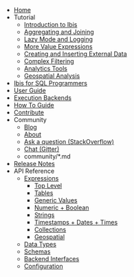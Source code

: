 * [Home](index.md)
* Tutorial
    * [Introduction to Ibis](tutorial/01-Introduction-to-Ibis.ipynb)
    * [Aggregating and Joining](tutorial/02-Aggregates-Joins.ipynb)
    * [Lazy Mode and Logging](tutorial/03-Expressions-Lazy-Mode-Logging.ipynb)
    * [More Value Expressions](tutorial/04-More-Value-Expressions.ipynb)
    * [Creating and Inserting External Data](tutorial/05-IO-Create-Insert-External-Data.ipynb)
    * [Complex Filtering](tutorial/06-ComplexFiltering.ipynb)
    * [Analytics Tools](tutorial/07-Analytics-Tools.ipynb)
    * [Geospatial Analysis](tutorial/08-Geospatial-Analysis.ipynb)
* [Ibis for SQL Programmers](ibis-for-sql-programmers.ipynb)
* [User Guide](user_guide/)
* [Execution Backends](backends/)
* [How To Guide](how_to/)
* [Contribute](contribute/)
* Community
    * [Blog](blog/)
    * [About](about/)
    * [Ask a question (StackOverflow)](https://stackoverflow.com/questions/tagged/ibis)
    * [Chat (Gitter)](https://gitter.im/ibis-dev/Lobby)
    * community/*.md
* [Release Notes](release_notes.md)
* API Reference
    * [Expressions](api/expressions/index.md)
        * [Top Level](api/expressions/top_level.md)
        * [Tables](api/expressions/tables.md)
        * [Generic Values](api/expressions/generic.md)
        * [Numeric + Boolean](api/expressions/numeric.md)
        * [Strings](api/expressions/strings.md)
        * [Timestamps + Dates + Times](api/expressions/timestamps.md)
        * [Collections](api/expressions/collections.md)
        * [Geospatial](api/expressions/geospatial.md)
    * [Data Types](api/datatypes.md)
    * [Schemas](api/schemas.md)
    * [Backend Interfaces](api/backends/)
    * [Configuration](api/config.md)
